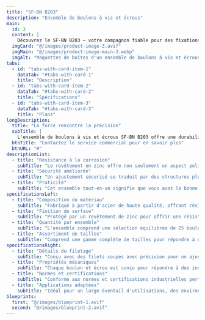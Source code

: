 ```yaml
---
title: "SF-BN B203"
description: "Ensemble de boulons à vis et écrous"
main:
  id: 3
  content: |
    Découvrez le SF-BN B203 – votre compagnon fiable pour des fixations de qualité professionnelle. Cet ensemble complet comprend une sélection polyvalente de boulons à vis et d'écrous, méticuleusement conçus pour offrir la tenue la plus solide pour vos projets de construction et d'assemblage.
  imgCard: "@/images/product-image-3.avif"
  imgMain: "@/images/product-image-main-3.webp"
  imgAlt: "Maquettes de boîtes d'un ensemble de boulons à vis et écrous"
tabs:
  - id: "tabs-with-card-item-1"
    dataTab: "#tabs-with-card-1"
    title: "Description"
  - id: "tabs-with-card-item-2"
    dataTab: "#tabs-with-card-2"
    title: "Spécifications"
  - id: "tabs-with-card-item-3"
    dataTab: "#tabs-with-card-3"
    title: "Plans"
longDescription:
  title: "La force rencontre la précision"
  subTitle: |
    L'ensemble de boulons à vis et écrous SF-BN B203 offre une durabilité robuste et une précision pour les professionnels de la construction, garantissant des performances fiables dans chaque application, de l'encadrement de maisons à l'assemblage de machines.
  btnTitle: "Contactez le service commercial pour en savoir plus"
  btnURL: "#"
descriptionList:
  - title: "Résistance à la corrosion"
    subTitle: "Le revêtement en zinc offre non seulement un aspect poli, mais protège également contre la corrosion, garantissant une longue durée de vie."
  - title: "Sécurité améliorée"
    subTitle: "Un ajustement sécurisé se traduit par des structures plus sûres avec un risque réduit de défaillance des composants."
  - title: "Praticité"
    subTitle: "Cet ensemble tout-en-un signifie que vous avez la bonne taille sous la main, réduisant les retards de projet et les allers-retours supplémentaires au magasin de bricolage."
specificationsLeft:
  - title: "Composition du matériau"
    subTitle: "Fabriqué à partir d'acier de haute qualité, offrant résistance et fiabilité pour des applications exigeantes."
  - title: "Finition de surface"
    subTitle: "Protégé par un revêtement de zinc pour offrir une résistance accrue à la corrosion et une longévité."
  - title: "Quantité par ensemble"
    subTitle: "L'ensemble comprend une sélection équilibrée de 25 boulons à vis et 25 écrous assortis."
  - title: "Assortiment de tailles"
    subTitle: "Comprend une gamme complète de tailles pour répondre à diverses exigences de projet, garantissant compatibilité et polyvalence."
specificationsRight:
  - title: "Détails du filetage"
    subTitle: "Conçu avec des filets coupés avec précision pour un ajustement sécurisé et une installation facile."
  - title: "Propriétés mécaniques"
    subTitle: "Chaque boulon et écrou est conçu pour répondre à des indices de charge spécifiques ou à des normes de résistance, adaptés aux applications structurelles."
  - title: "Normes et certifications"
    subTitle: "Conforme aux normes et certifications industrielles pertinentes, garantissant une qualité et une sécurité constantes."
  - title: "Applications adaptées"
    subTitle: "Idéal pour un large éventail d'utilisations, des environnements de construction aux assemblages mécaniques qui nécessitent des joints solides et sécurisés."
blueprints:
  first: "@/images/blueprint-1.avif"
  second: "@/images/blueprint-2.avif"
---
```

